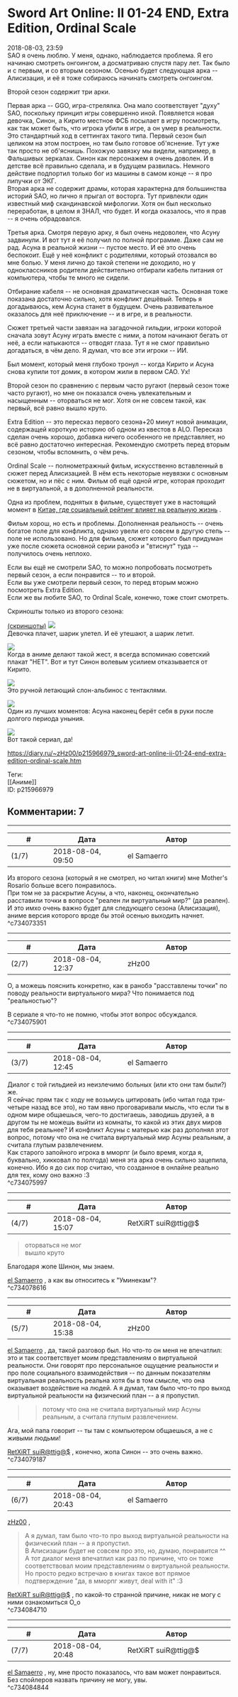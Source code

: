 Sword Art Online: II 01-24 END, Extra Edition, Ordinal Scale
============================================================

  
2018-08-03, 23:59  
 SAO я очень люблю. У меня, однако, наблюдается проблема. Я его начинаю смотреть онгоингом, а досматриваю спустя пару лет. Так было и с первым, и со вторым сезоном. Осенью будет следующая арка -- Алисизация, и её я тоже собираюсь начинать смотреть онгоингом.   
   
 Второй сезон содержит три арки.   
   
 Первая арка -- GGO, игра-стрелялка. Она мало соответствует "духу" SAO, поскольку принцип игры совершенно иной. Появляется новая девочка, Синон, а Кирито местное ФСБ посылает в игру посмотреть, как так может быть, что игрока убили в игре, а он умер в реальности. Это стандартный ход в сеттингах такого типа. Первый сезон был целиком на этом построен, но там было готовое об'яснение. Тут уже так просто не об'яснишь. Похожую завязку мы видели, например, в Фальшивых зеркалах. Синон как персонажем я очень доволен. И в детстве всё правильно сделала, и в будущем развилась. Немного действие подпортил только бог из машины в самом конце -- я про липучки от ЭКГ.   
 Вторая арка не содержит драмы, которая характерна для большинства историй SAO, но лично я прыгал от восторга. Тут привлекли один известный миф скандинавской мифологии. Хотя он был несколько переработан, в целом я ЗНАЛ, что будет. И когда оказалось, что я прав -- я очень обрадовался.   
   
 Третья арка. Смотря первую арку, я был очень недоволен, что Асуну задвинули. И вот тут я её получил по полной программе. Даже сам не рад. Асуна в реальной жизни -- пустое место. И её это очень беспокоит. Ещё у неё конфликт с родителями, который отозвался во мне болью. У меня лично до такой степени не доходило, но у одноклассников родители действительно отбирали кабель питания от компьютера, чтобы те много не сидели.   
   
 Отбирание кабеля -- не основная драматическая часть. Основная тоже показана достаточно сильно, хотя конфликт дешёвый. Теперь я догадываюсь, кем Асуна станет в будущем. Очень развивательное оказалось для неё приключение -- и в игре, и в реальности.   
   
 Сюжет третьей части завязан на загадочной гильдии, игроки которой сначала зовут Асуну играть вместе с ними, а потом начинают бегать от неё, а если натыкаются -- отводят глаза. Тут я не смог правильно догадаться, в чём дело. Я думал, что все эти игроки -- ИИ.   
   
 Был момент, который меня глубоко тронул -- когда Кирито и Асуна снова купили тот домик, в котором жили в первом САО. Ух!   
   
 Второй сезон по сравнению с первым часто ругают (первый сезон тоже часто ругают), но мне он показался очень увлекательным и насыщенным -- оторваться не мог. Хотя он не совсем такой, как первый, всё равно вышло круто.   
   
 Extra Edition -- это пересказ первого сезона+20 минут новой анимации, содержащей короткую историю об одном из квестов в ALO. Пересказ сделан очень хорошо, добавка ничего особенного не представляет, но всё равно достаточно интересная. Рекомендую смотреть перед вторым сезоном, чтобы вспомнить, о чём речь.   
   
 Ordinal Scale -- полнометражный фильм, искусственно вставленный в сюжет перед Алисизацией. В нём есть некоторые неувязки с основным сюжетом, но и пёс с ним. Фильм об ещё одной игре, которая проходит не в виртуальной, а в дополненной реальности.   
   
 Одна из проблем, поднятых в фильме, существует уже в настоящий момент в  [Китае, где социальный рейтинг влияет на реальную жизнь](https://knife.media/social-ranking/)  .   
   
 Фильм хорош, но есть и проблемы. Дополненная реальность -- очень богатое поле для конфликта, однако увели его совсем в другую степь -- поле не использовано. Но для фильма, сюжет которого был придуман уже после сюжета основной серии ранобэ и "втиснут" туда -- получилось очень неплохо.   
   
 Если вы ещё не смотрели SAO, то можно попробовать посмотреть первый сезон, а если понравится -- то и второй.   
 Если вы уже смотрели первый сезон, то перед вторым можно посмотреть Extra Edition.   
 Если же вы любите SAO, то Ordinal Scale, конечно, тоже стоит смотреть.   
   
 Скриношты только из второго сезона:   
   
  [(скриншоты)](https://zHz00.diary.ru/p215966979.htm?index=1#linkmore215966979m1)      [![](https://i.imgur.com/XXgUN41l.jpg)](https://i.imgur.com/XXgUN41.jpg)    
 Девочка плачет, шарик улетел. И её утешают, а шарик летит.   
   
  [![](https://i.imgur.com/WOW7dYLl.jpg)](https://i.imgur.com/WOW7dYL.jpg)    
 Когда в аниме делают такой жест, я всегда вспоминаю советский плакат "НЕТ". Вот и тут Синон волевым усилием отказывается от Кирито.   
   
  [![](https://i.imgur.com/gk9xB8Kl.jpg)](https://i.imgur.com/gk9xB8K.jpg)    
 Это ручной летающий слон-альбинос с тентаклями.   
   
  [![](https://i.imgur.com/YIAbqmal.jpg)](https://i.imgur.com/YIAbqma.jpg)    
 Один из лучших моментов: Асуна наконец берёт себя в руки после долгого периода уныния.   
   
  [![](https://i.imgur.com/YUNEyERl.jpg)](https://i.imgur.com/YUNEyER.jpg)    
 Вот такой сериал, да!   
      
  
<https://diary.ru/~zHz00/p215966979_sword-art-online-ii-01-24-end-extra-edition-ordinal-scale.htm>  
  
Теги:  
[[Аниме]]  
ID: p215966979  


Комментарии: 7
--------------

  


---



|         #         |              Дата              |                     Автор                     |           ID           |
| --- | --- | --- | --- |
| (1/7) | 2018-08-04, 09:50 | el Samaerro | c734073351 |

  
 Из второго сезона (который я не смотрел, но читал книги) мне Mother's Rosario больше всего понравилось.   
 При том не за раскрытие Асуны, а что, наконец, окончательно расставили точки в вопросе "реален ли виртуальный мир?" (да реален). И это имхо очень важно будет для следующего сезона (Алисизация), аниме версия которого вроде бы этой осенью выходить начнет.   
 ^c734073351

---



|         #         |              Дата              |                     Автор                     |           ID           |
| --- | --- | --- | --- |
| (2/7) | 2018-08-04, 12:37 | zHz00 | c734075901 |

  
 О, а можешь пояснить конкретно, как в ранобэ "расставлены точки" по поводу реальности виртуального мира? Что понимается под "реальностью"?   
   
 В сериале я что-то не помню, чтобы этот вопрос обсуждался.   
 ^c734075901

---



|         #         |              Дата              |                     Автор                     |           ID           |
| --- | --- | --- | --- |
| (3/7) | 2018-08-04, 12:45 | el Samaerro | c734075997 |

  
 Диалог с той гильдией из неизлечимо больных (или кто они там были?) же.   
 Я сейчас прям так с ходу не возьмусь цитировать (ибо читал года три-четыре назад все это), но там явно проговаривали мысль, что если ты в одном мире общаешься, чего-то достигаешь, заводишь друзей, а в другом ты не можешь выйти из комнаты, то какой из этих двух миров для тебя реальнее? И конфликт Асуны с матерью как раз дополнял этот вопрос, потому что она не считала виртуальный мир Асуны реальным, а считала глупым развлечением.   
 Как старого запойного игрока в мморпг (и было время, когда я, буквально, хикковал по полгода) меня эта арка очень сильно зацепила, конечно. Ибо я до сих пор считаю, что созданное в онлайне реально для тех, кому оно важно :3   
 ^c734075997

---



|         #         |              Дата              |                     Автор                     |           ID           |
| --- | --- | --- | --- |
| (4/7) | 2018-08-04, 15:07 | RetXiRT suiR@ttig@$ | c734078616 |

  
  
>   оторваться не мог   
>  вышло круто  

 Благодаря жопе Шинон, мы знаем.   
   
  [el Samaerro](http://samaerro.diary.ru "-___-")  , а как вы относитесь к "Уминекам"?    
 ^c734078616

---



|         #         |              Дата              |                     Автор                     |           ID           |
| --- | --- | --- | --- |
| (5/7) | 2018-08-04, 15:38 | zHz00 | c734079187 |

  
  [el Samaerro](http://samaerro.diary.ru "-___-")  , да, такой разговор был. Но что-то он меня не впечатлил: это и так соответствует моим представлениям о виртуальной реальности. Они говорят про персональное ощущение реальности и про поле социального взаимодействия -- по данным показателям виртуальная реальность реальна хотя бы в том смысле, что она оказывает воздействие на людей. А я думал, там было что-то про выход виртуальной реальности на физический план -- а я пропустил.   
   
 >>потому что она не считала виртуальный мир Асуны реальным, а считала глупым развлечением.   
   
 Ага, мой папа говорит -- ты там с компьютером общаешься, а не с живыми людьми!   
   
  [RetXiRT suiR@ttig@$](http://Hellspawn.diary.ru "Горчичник")  , конечно, жопа Синон -- это очень важно.   
 ^c734079187

---



|         #         |              Дата              |                     Автор                     |           ID           |
| --- | --- | --- | --- |
| (6/7) | 2018-08-04, 20:43 | el Samaerro | c734084710 |

  
  [zHz00](https://zHz00.diary.ru "Untitled")  ,   
 >А я думал, там было что-то про выход виртуальной реальности на физический план -- а я пропустил.   
 В Алисизации будет не совсем про это, но, думаю, понравится ^^   
 А тот диалог меня впечатлил как раз по причине, что он тоже соответствовал моим представлениям о виртуальной реальности. Но просто редко встречаю в книгах такое вот прямое подтверждение "да, в мморпг живут, deal with it" :3   
   
  [RetXiRT suiR@ttig@$](http://Hellspawn.diary.ru "Горчичник")  , по какой-то странной причине, никак не могу с ними ознакомиться О\_о   
 ^c734084710

---



|         #         |              Дата              |                     Автор                     |           ID           |
| --- | --- | --- | --- |
| (7/7) | 2018-08-04, 20:48 | RetXiRT suiR@ttig@$ | c734084844 |

  
   [el Samaerro](http://samaerro.diary.ru "-___-")  , ну, мне просто показалось, что вам может понравиться. Без спойлеров назвать причину не могу, увы.    
 ^c734084844